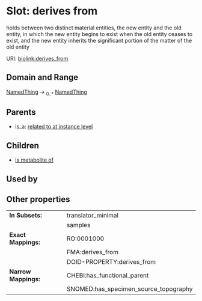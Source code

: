 
# Slot: derives from


holds between two distinct material entities, the new entity and the old entity, in which the new entity begins to exist when the old entity ceases to exist, and the new entity inherits the significant portion of the matter of the old entity

URI: [biolink:derives_from](https://w3id.org/biolink/vocab/derives_from)


## Domain and Range

[NamedThing](NamedThing.md) &#8594;  <sub>0..\*</sub> [NamedThing](NamedThing.md)

## Parents

 *  is_a: [related to at instance level](related_to_at_instance_level.md)

## Children

 *  [is metabolite of](is_metabolite_of.md)

## Used by


## Other properties

|  |  |  |
| --- | --- | --- |
| **In Subsets:** | | translator_minimal |
|  | | samples |
| **Exact Mappings:** | | RO:0001000 |
|  | | FMA:derives_from |
|  | | DOID-PROPERTY:derives_from |
| **Narrow Mappings:** | | CHEBI:has_functional_parent |
|  | | SNOMED:has_specimen_source_topography |

